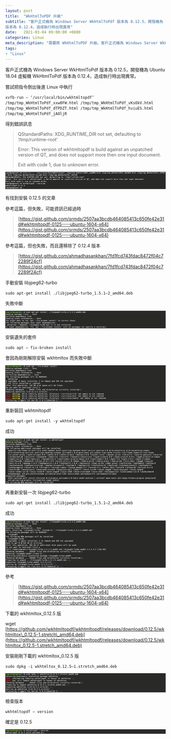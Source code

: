 ```yaml
---
layout: post
title:  "WkHtmlToPDF 升級"
subtitle: "客戶正式機為 Windows Server WkHtmlToPdf 版本為 0.12.5，開發機為 Ubuntu 18.04 虛擬機 WkHtmlToPdf
版本為 0.12.4，造成執行時出現異常"
date:   2021-03-04 09:00:00 +0800
categories: Linux
meta_description: "需要將 WkHtmlToPDF 升級。客戶正式機為 Windows Server WkHtmlToPdf 版本為 0.12.5，開發機為 Ubuntu 18.04 虛擬機 WkHtmlToPdf 版本為 0.12.4，造成執行時出現異常"
tags:
- "Linux"
---
```


客戶正式機為 Windows Server WkHtmlToPdf 版本為 0.12.5，開發機為 Ubuntu 18.04 虛擬機 WkHtmlToPdf 版本為 0.12.4，造成執行時出現異常。

嘗試把指令倒出後進 Linux 中執行

`xvfb-run — ‘/usr/local/bin/wkhtmltopdf’ /tmp/tmp_WkHtmlToPdf_xxw0FW.html /tmp/tmp_WkHtmlToPdf_vKsOkV.html /tmp/tmp_WkHtmlToPdf_dTPDZT.html /tmp/tmp_WkHtmlToPdf_hviuES.html /tmp/tmp_WkHtmlToPdf_jAOljR`

得到錯誤訊息

> QStandardPaths: XDG\_RUNTIME\_DIR not set, defaulting to ‘/tmp/runtime-root’
>
> Error: This version of wkhtmltopdf is build against an unpatched version of QT, and does not support more then one input document.
>
> Exit with code 1, due to unknown error.

![](/images/medium/1__3pxDhAQpElEULwULB1LQrw.png)

有找到安裝 0.12.5 的文章

參考這篇，但失敗，可能資訊已經過時

> [https://gist.github.com/srmds/2507aa3bcdb464085413c650fe42e31d#wkhtmltopdf-0125----ubuntu-1604-x64](https://gist.github.com/srmds/2507aa3bcdb464085413c650fe42e31d#wkhtmltopdf-0125----ubuntu-1604-x64)

參考這篇，但也失敗，而且還移除了 0.12.4 版本

> [https://gist.github.com/ahmadhasankhan/7fd1fcd743fdac8472f04c72289f24cf](https://gist.github.com/ahmadhasankhan/7fd1fcd743fdac8472f04c72289f24cf)

手動安裝 libjpeg62-turbo

`sudo apt-get install ./libjpeg62-turbo_1.5.1–2_amd64.deb`

失敗中斷

![](/images/medium/1__Ya27CFxArJpvZzXjL465ag.png)

安裝遺失的套件

`sudo apt — fix-broken install`

會因為剛剛解除安裝 wkhtmltox 而失敗中斷

![](/images/medium/1__pPxjS70x25w1BdjPtA3DmA.png)

重新裝回 wkhtmltopdf

`sudo apt-get install -y wkhtmltopdf`

成功

![](/images/medium/1__Q1E__yqaeYLLy6CPY1nFtWA.png)

再重新安裝一次 libjpeg62-turbo

`sudo apt-get install ./libjpeg62-turbo_1.5.1–2_amd64.deb`

成功

![](/images/medium/1__q64bkyGJ36g0nANEft8m__Q.png)

參考

> [https://gist.github.com/srmds/2507aa3bcdb464085413c650fe42e31d#wkhtmltopdf-0125----ubuntu-1604-x64](https://gist.github.com/srmds/2507aa3bcdb464085413c650fe42e31d#wkhtmltopdf-0125----ubuntu-1604-x64)

下載的 wkhtmltox_0.12.5 版

wget [https://github.com/wkhtmltopdf/wkhtmltopdf/releases/download/0.12.5/wkhtmltox\_0.12.5-1.stretch\_amd64.deb](https://github.com/wkhtmltopdf/wkhtmltopdf/releases/download/0.12.5/wkhtmltox_0.12.5-1.stretch_amd64.deb)

安裝剛剛下載的 wkhtmltox_0.12.5 版

`sudo dpkg -i wkhtmltox_0.12.5–1.stretch_amd64.deb`

![](/images/medium/1__3JBhYEDER8scUIW9ufg2zA.png)

檢查版本

`wkhtmltopdf — version`

確定是 0.12.5

![](/images/medium/1__WAcBoxZz5ofYBT2O4y78TA.png)